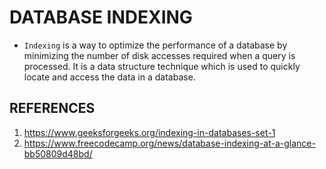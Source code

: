 # DATABASE INDEXING
- `Indexing` is a way to optimize the performance of a database by minimizing the number of disk accesses required when a query is processed. It is a data structure technique which is used to quickly locate and access the data in a database. 

## REFERENCES
1. https://www.geeksforgeeks.org/indexing-in-databases-set-1
2. https://www.freecodecamp.org/news/database-indexing-at-a-glance-bb50809d48bd/